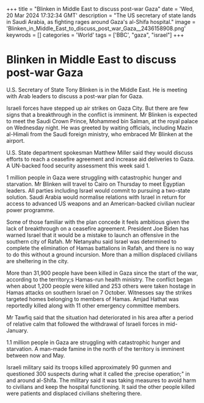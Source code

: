 +++
title = "Blinken in Middle East to discuss post-war Gaza"
date = 'Wed, 20 Mar 2024 17:32:34 GMT'
description = "The US secretary of state lands in Saudi Arabia, as fighting rages around Gaza's al-Shifa hospital."
image = 'Blinken_in_Middle_East_to_discuss_post_war_Gaza__2436158908.png'
keywrods =  []
categories = 'World'
tags = ['BBC', "gaza", "israel"]
+++

# Blinken in Middle East to discuss post-war Gaza

U.S. Secretary of State Tony Blinken is in the Middle East.  He is meeting with Arab leaders to discuss a post-war plan for Gaza.

Israeli forces have stepped up air strikes on Gaza City.  But there are few signs that a breakthrough in the conflict is imminent.  Mr Blinken is expected to meet the Saudi Crown Prince, Mohammed bin Salman, at the royal palace on Wednesday night.
He was greeted by waiting officials, including Mazin al-Himali from the Saudi foreign ministry, who embraced Mr Blinken at the airport.

U.S. State department spokesman Matthew Miller said they would discuss efforts to reach a ceasefire agreement and increase aid deliveries to Gaza.
A UN-backed food security assessment this week said 1.

1 million people in Gaza were struggling with catastrophic hunger and starvation.  Mr Blinken will travel to Cairo on Thursday to meet Egyptian leaders.  All parties including Israel would commit to pursuing a two-state solution.  Saudi Arabia would normalise relations with Israel in return for access to advanced US weapons and an American-backed civilian nuclear power programme.

Some of those familiar with the plan concede it feels ambitious given the lack of breakthrough on a ceasefire agreement.  President Joe Biden has warned Israel that it would be a mistake to launch an offensive in the southern city of Rafah.
Mr Netanyahu said Israel was determined to complete the elimination of Hamas battalions in Rafah, and there is no way to do this without a ground incursion.
More than a million displaced civilians are sheltering in the city.

More than 31,900 people have been killed in Gaza since the start of the war, according to the territory;s Hamas-run health ministry.
The conflict began when about 1,200 people were killed and 253 others were taken hostage in Hamas attacks on southern Israel on 7 October.  Witnesses say the strikes targeted homes belonging to members of Hamas.
Amjad Hathat was reportedly killed along with 11 other emergency committee members.

Mr Tawfiq said that the situation had deteriorated in his area after a period of relative calm that followed the withdrawal of Israeli forces in mid-January.

1.1 million people in Gaza are struggling with catastrophic hunger and starvation.
A man-made famine in the north of the territory is imminent between now and May.

Israeli military said its troops killed approximately 90 gunmen and questioned 300 suspects during what it called the ;precise operation;" in and around al-Shifa.  The military said it was taking measures to avoid harm to civilians and keep the hospital functioning.  It said the other people killed were patients and displaced civilians sheltering there.


